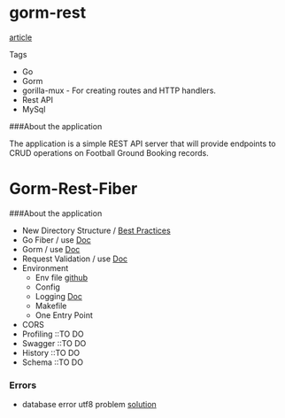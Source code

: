 # gorm-rest

[article](https://levelup.gitconnected.com/build-a-rest-api-using-go-mysql-gorm-and-mux-a02e9a2865ee)

Tags

* Go
* Gorm
* gorilla-mux - For creating routes and HTTP handlers.
* Rest API
* MySql

###About the application

The application is a simple REST API server that will provide endpoints to CRUD operations on Football Ground Booking records.

# Gorm-Rest-Fiber

###About the application

* New Directory Structure / [Best Practices](https://github.com/golang-standards/project-layout)
* Go Fiber / use [Doc](https://docs.gofiber.io/api/middleware)
* Gorm / use [Doc](https://gorm.io/docs/update.html)
* Request Validation / use [Doc](https://github.com/go-ozzo/ozzo-validation)
* Environment
    * Env file [github](https://github.com/Entrio/subenv)
    * Config
    * Logging [Doc](https://github.com/rs/zerolog)
    * Makefile
    * One Entry Point
* CORS
* Profiling ::TO DO
* Swagger ::TO DO
* History ::TO DO
* Schema ::TO DO

### Errors

* database error utf8 problem [solution](https://stackoverflow.com/questions/1008287/illegal-mix-of-collations-mysql-error)